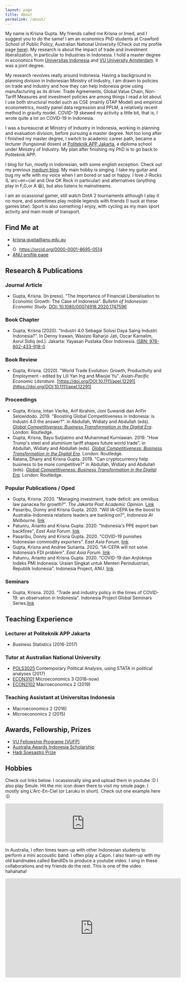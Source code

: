 ```yaml
---
layout: page
title: About
permalink: /about/
---
```


My name is Krisna Gupta. My friends called me Krisna or Imed, and I suggest you to do the same! I am an economics PhD students at Crawford School of Public Policy, Australian National University (Check out my profile page [here](https://crawford.anu.edu.au/people/phd/krisna-gupta)). My research is about the impact of trade and investment liberalization, in particular to Industries in Indonesia. I hold a master degree in economics from [Universitas Indonesia](http://ppie.feb.ui.ac.id/kurikulum/kurikulum-program-s2-linkage/) and [VU University Amsterdam](https://sbe.vu.nl/en/). it was a joint degree.

My research revolves really around Indonesia. Having a background in planning division in Indonesian Ministry of Industry, I am drawn to policies on trade and industry and how they can help Indonesia grow using manufacturing as its driver. Trade Agreements, Global Value Chain, Non-Tariff Measures and investment policies are among things I read a lot about. I use both structural model such as CGE (mainly GTAP Model) and empirical econometrics, mostly panel data regression and PPLM, a relatively recent method in gravity model. COVID-19 skewed my activity a little bit, that is, I wrote quite a lot on COVID-19 in Indonesia.

I was a bureaucrat at Ministry of Industry in Indonesia, working in planning and evaluation division, before pursuing a master degree. Not too long after I finished my master degree, I switch to academic career path, became a lecturer  (fungsional dosen) at [Politeknik APP Jakarta](https://poltekapp.ac.id/), a diploma school under Ministry of Industry. My plan after finishing my PhD is to go back to Politeknik APP.

I blog for fun, mostly in Indonesian, with some english exception. Check out my previous [medium blog](https://medium.com/@imedkrisna). My main hobby is singing. I take my guitar and bug my wife with my voice when I am bored or sad or happy. I love J-Rocks (L`arc\~en\~ciel and One OK Rock in particular) and alternatives (anything play in F,G,or A &#128518;), but also listens to mainstreams.

I am an ocassional gamer, still watch DotA 2 tournaments although I play it no more, and sometimes play mobile legends with friends (I suck at these games btw). Sport is also something I enjoy, with cycling as my main sport activity and main mode of transport.

## Find Me at
- [krisna.gupta@anu.edu.au](mailto:krisna.gupta@anu.edu.au)
- <div itemscope itemtype="https://schema.org/Person"><a itemprop="sameAs" content="https://orcid.org/0000-0001-8695-0514" href="https://orcid.org/0000-0001-8695-0514" target="orcid.widget" rel="me noopener noreferrer" style="vertical-align:top;"><img src="https://orcid.org/sites/default/files/images/orcid_16x16.png" style="width:1em;margin-right:.5em;" alt="ORCID iD icon">https://orcid.org/0000-0001-8695-0514</a></div>
- [ANU profile page](https://crawford.anu.edu.au/people/phd/krisna-gupta)

## Research & Publications

### Journal Article
- Gupta, Krisna. (In press). "The Importance of Financial Liberalisation to Economic Growth: The Case of Indonesia". *Bulletin of Indonesian Economic Study*. [DOI: 10.1080/00074918.2020.1747596](https://doi-org.virtual.anu.edu.au/10.1080/00074918.2020.1747596)

### Book Chapter
- Gupta, Krisna (2020). "Industri 4.0 Sebagai Solusi Daya Saing Industri Indonesia?". In Denny Irawan, Wasisto Raharjo Jati, Oscar Karnalim, Asrul Sidiq (ed.). Jakarta: Yayasan Pustaka Obor Indonesia. [ISBN: 978-602-433-918-0](bit.ly/MewujudkanIndonesia40)

### Book Review
- Gupta, Krisna. (2020). "World Trade Evolution: Growth, Productivity and Employment ‐ edited by Lili Yan Ing and Miaojie Yu". *Asian-Pacific Economic Literature*. [https://doi.org/DOI:10.1111/apel.12291](https://doi.org/DOI:10.1111/apel.12291)

### Proceedings
- Gupta, Krisna, Intan Vierke, Arif Ibrahim, Joni Suwandi dan Arifin Selowidodo. 2019. "Boosting Global Competitiveness in Indonesia: is Industri 4.0 the answer?". in Abdullah, Widiaty and Abdullah (eds). [*Global Competitiveness: Business Transformation in the Digital Era*](https://www.taylorfrancis.com/books/e/9780429202629). London: Routledge.
- Gupta, Krisna, Bayu Sutjiatmo and Muhammad Kurniawan. 2019. "How Trump's steel and aluminium tariff shapes future world trade". in Abdullah, Widiaty and Abdullah (eds). [*Global Competitiveness: Business Transformation in the Digital Era*](https://www.taylorfrancis.com/books/e/9780429202629). London: Routledge.
- Ratana, Dhany and Krisna Gupta. 2019. "Can cryptocurrency help business to be more competitive?" in Abdullah, Widiaty and Abdullah (eds). [*Global Competitiveness: Business Transformation in the Digital Era*](https://www.taylorfrancis.com/books/e/9780429202629). London: Routledge.

### Popular Publications / Oped
- Gupta, Krisna. 2020. "Managing investment, trade deficit: are omnibus law panacea for growth?". *The Jakarta Post Academic Opinion*. [Link](https://www.thejakartapost.com/academia/2020/01/31/managing-investment-trade-deficit-are-omnibus-laws-panacea-for-growth.html)
- Pasaribu, Donny and Krisna Gupta. 2020. "Will IA-CEPA be the boost to Australia-Indonesia relations leaders are banking on?", *Indonesia At Melbourne*. [link](https://indonesiaatmelbourne.unimelb.edu.au/will-ia-cepa-be-the-boost-to-the-australia-indonesia-relationship-leaders-are-banking-on/)
- Patunru, Arianto and Krisna Gupta. 2020. "Indonesia's PPE export ban backfires", *East Asia Forum*. [link](https://www.eastasiaforum.org/2020/06/16/indonesias-ppe-export-ban-backfires/)
- Pasaribu, Donny and Krisna Gupta. 2020. "COVID-19 punishes Indonesian commodity exporters". *East Asia Forum*. [link](https://www.eastasiaforum.org/2020/07/16/covid-19-punishes-indonesian-commodity-exporters/)
- Gupta, Krisna and Andree Surianta. 2020. "IA-CEPA will not solve Indonesia’s FDI problem". *East Asia Forum*. [link](https://www.eastasiaforum.org/2020/08/05/ia-cepa-will-not-solve-indonesias-fdi-problem/)
- Patunru, Arianto and Krisna Gupta. 2020. "COVID-19 dan Anjloknya Indeks PMI Indonesia: Uraian Singkat untuk Menteri Perindustrian, Republik Indonesia". Indonesia Project, ANU. [link](https://www.covid19indonesia.net/indonesian-minister-of-industry)

### Seminars 
- Gupta, Krisna. 2020. "Trade and industry policy in the times of COVID-19: an observation in Indonesia". Indonesia Project Global Seminars Series.[link](https://www.covid19indonesia.net/events/trade-industry-and-investment-dealing-with-covid-19)

## Teaching Experience

### Lecturer at Politeknik APP Jakarta
- Business Statistics (2016-2017)

### Tutor at Australian National University
- [POLS3025](https://programsandcourses.anu.edu.au/2015/course/pols3025) Contemporary Political Analysis, using STATA in political analyses (2017)
- [ECON3101](https://programsandcourses.anu.edu.au/course/econ3101) Microeconomics 3 (2018-now)
- [ECON2102](https://programsandcourses.anu.edu.au/course/econ2102) Macroeconomics 2 (2019)

### Teaching Assistant at Universitas Indonesia
- Macroeconomics 2 (2016)
- Microeconomics 2 (2015)

## Awards, Fellowship, Prizes
- [VU Fellowship Programe (VUFP)](https://masters.vu.nl/en/international/scholarships)
- [Australia Awards Indonesia Scholarship](https://www.australiaawardsindonesia.org/content/11/about-australia-awards)
- [Hadi Soesastro Prize](https://www.australiaawardsindonesia.org/content/208/12/hadi-soesastro-prize)

## Hobbies

Check out links below. I ocassionally sing and upload them in youtube :D I also play Smule. Hit the mic icon down there to visit my smule page. I mostly sing L'Arc-En-Ciel (or Laruku in short). Check out one example here :D
<iframe frameborder="0" width="100%" height="125" src="https://www.smule.com/recording/larc-en-ciel-living-in-your-eyes-hitomi-no-junin-hitomi-no-juunin/988877746_3354266952/frame"></iframe>

In Australia, I often times team-up with other Indonesian students to perform a mini accoustic band. I often play a Cajon. I also team-up with my old bandmates called BandIDs to produce a youtube video. I sing in these collaborations and my friends do the rest. This is one of the video hahahaha! 

<iframe width="560" height="315" src="https://www.youtube.com/embed/K5UkBlE5zZg" frameborder="0" allow="accelerometer; autoplay; encrypted-media; gyroscope; picture-in-picture" allowfullscreen></iframe>

